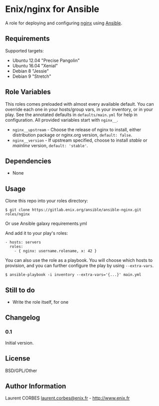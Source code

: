 Enix/nginx for Ansible
=================

A role for deploying and configuring [nginx](http://nginx.org) using [Ansible](http://www.ansible.com/).

Requirements
------------

Supported targets:

- Ubuntu 12.04 "Precise Pangolin"
- Ubuntu 16.04 "Xenial"
- Debian 8 "Jessie"
- Debian 9 "Stretch"



Role Variables
--------------

This roles comes preloaded with almost every available default. You can override each one in your hosts/group vars, in your inventory, or in your play. See the annotated defaults in `defaults/main.yml` for help in configuration. All provided variables start with `nginx__`.

- `nginx__upstream` - Choose the release of nginx to install, either distribution package or nginx.org version, `default: false`.
- `nginx__version` - If upstream specified, choose to install *stable* or *mainline* version, `default: 'stable'`.

Dependencies
------------

- None


Usage
-----

Clone this repo into your roles directory:

    $ git clone https://gitlab.enix.org/ansible/ansible-nginx.git roles/nginx

Or use Ansible galaxy requirements.yml

And add it to your play's roles:

    - hosts: servers
      roles:
        - { nginx: username.rolename, x: 42 }


You can also use the role as a playbook. You will choose which hosts to provision, and you can further configure the play by using `--extra-vars`.

    $ ansible-playbook -i inventory --extra-vars='{...}' main.yml


Still to do
-----------

- Write the role itself, for one


Changelog
---------

### 0.1

Initial version.

License
-------

BSD/GPL/Other

Author Information
------------------

Laurent CORBES <laurent.corbes@enix.fr> - http://www.enix.fr
